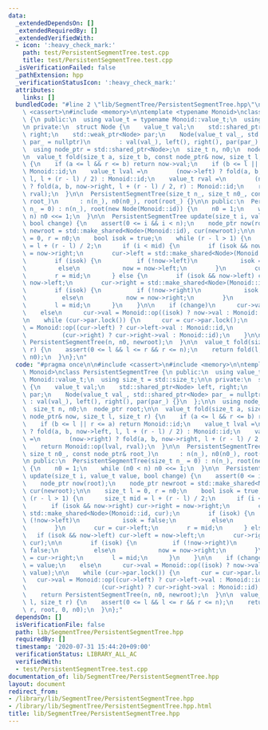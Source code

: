 ```yaml
---
data:
  _extendedDependsOn: []
  _extendedRequiredBy: []
  _extendedVerifiedWith:
  - icon: ':heavy_check_mark:'
    path: test/PersistentSegmentTree.test.cpp
    title: test/PersistentSegmentTree.test.cpp
  _isVerificationFailed: false
  _pathExtension: hpp
  _verificationStatusIcon: ':heavy_check_mark:'
  attributes:
    links: []
  bundledCode: "#line 2 \"lib/SegmentTree/PersistentSegmentTree.hpp\"\n\n#include\
    \ <cassert>\n#include <memory>\n\ntemplate <typename Monoid>\nclass PersistentSegmentTree\
    \ {\n public:\n  using value_t = typename Monoid::value_t;\n  using size_t = std::size_t;\n\
    \n private:\n  struct Node {\n    value_t val;\n    std::shared_ptr<Node> left,\
    \ right;\n    std::weak_ptr<Node> par;\n    Node(value_t val_, std::shared_ptr<Node>\
    \ par_ = nullptr)\n        : val(val_), left(), right(), par(par_) {}\n  };\n\n\
    \  using node_ptr = std::shared_ptr<Node>;\n  size_t n, n0;\n  node_ptr root;\n\
    \n  value_t fold(size_t a, size_t b, const node_ptr& now, size_t l, size_t r)\
    \ {\n    if (a <= l && r <= b) return now->val;\n    if (b <= l || r <= a) return\
    \ Monoid::id;\n    value_t lval =\n        (now->left) ? fold(a, b, now->left,\
    \ l, l + (r - l) / 2) : Monoid::id;\n    value_t rval =\n        (now->right)\
    \ ? fold(a, b, now->right, l + (r - l) / 2, r) : Monoid::id;\n    return Monoid::op(lval,\
    \ rval);\n  }\n\n  PersistentSegmentTree(size_t n_, size_t n0_, const node_ptr&\
    \ root_)\n      : n(n_), n0(n0_), root(root_) {}\n\n public:\n  PersistentSegmentTree(size_t\
    \ n_ = 0) : n(n_), root(new Node(Monoid::id)) {\n    n0 = 1;\n    while (n0 <\
    \ n) n0 <<= 1;\n  }\n\n  PersistentSegmentTree update(size_t i, value_t value,\
    \ bool change) {\n    assert(0 <= i && i < n);\n    node_ptr now(root);\n    node_ptr\
    \ newroot = std::make_shared<Node>(Monoid::id), cur(newroot);\n\n    size_t l\
    \ = 0, r = n0;\n    bool isok = true;\n    while (r - l > 1) {\n      size_t mid\
    \ = l + (r - l) / 2;\n      if (i < mid) {\n        if (isok && now->right) cur->right\
    \ = now->right;\n        cur->left = std::make_shared<Node>(Monoid::id, cur);\n\
    \        if (isok) {\n          if (!now->left)\n            isok = false;\n \
    \         else\n            now = now->left;\n        }\n        cur = cur->left;\n\
    \        r = mid;\n      } else {\n        if (isok && now->left) cur->left =\
    \ now->left;\n        cur->right = std::make_shared<Node>(Monoid::id, cur);\n\n\
    \        if (isok) {\n          if (!now->right)\n            isok = false;\n\
    \          else\n            now = now->right;\n        }\n        cur = cur->right;\n\
    \        l = mid;\n      }\n    }\n\n    if (change)\n      cur->val = value;\n\
    \    else\n      cur->val = Monoid::op((isok) ? now->val : Monoid::id, value);\n\
    \n    while (cur->par.lock()) {\n      cur = cur->par.lock();\n      cur->val\
    \ = Monoid::op((cur->left) ? cur->left->val : Monoid::id,\n                  \
    \          (cur->right) ? cur->right->val : Monoid::id);\n    }\n\n    return\
    \ PersistentSegmentTree(n, n0, newroot);\n  }\n\n  value_t fold(size_t l, size_t\
    \ r) {\n    assert(0 <= l && l <= r && r <= n);\n    return fold(l, r, root, 0,\
    \ n0);\n  }\n};\n"
  code: "#pragma once\n\n#include <cassert>\n#include <memory>\n\ntemplate <typename\
    \ Monoid>\nclass PersistentSegmentTree {\n public:\n  using value_t = typename\
    \ Monoid::value_t;\n  using size_t = std::size_t;\n\n private:\n  struct Node\
    \ {\n    value_t val;\n    std::shared_ptr<Node> left, right;\n    std::weak_ptr<Node>\
    \ par;\n    Node(value_t val_, std::shared_ptr<Node> par_ = nullptr)\n       \
    \ : val(val_), left(), right(), par(par_) {}\n  };\n\n  using node_ptr = std::shared_ptr<Node>;\n\
    \  size_t n, n0;\n  node_ptr root;\n\n  value_t fold(size_t a, size_t b, const\
    \ node_ptr& now, size_t l, size_t r) {\n    if (a <= l && r <= b) return now->val;\n\
    \    if (b <= l || r <= a) return Monoid::id;\n    value_t lval =\n        (now->left)\
    \ ? fold(a, b, now->left, l, l + (r - l) / 2) : Monoid::id;\n    value_t rval\
    \ =\n        (now->right) ? fold(a, b, now->right, l + (r - l) / 2, r) : Monoid::id;\n\
    \    return Monoid::op(lval, rval);\n  }\n\n  PersistentSegmentTree(size_t n_,\
    \ size_t n0_, const node_ptr& root_)\n      : n(n_), n0(n0_), root(root_) {}\n\
    \n public:\n  PersistentSegmentTree(size_t n_ = 0) : n(n_), root(new Node(Monoid::id))\
    \ {\n    n0 = 1;\n    while (n0 < n) n0 <<= 1;\n  }\n\n  PersistentSegmentTree\
    \ update(size_t i, value_t value, bool change) {\n    assert(0 <= i && i < n);\n\
    \    node_ptr now(root);\n    node_ptr newroot = std::make_shared<Node>(Monoid::id),\
    \ cur(newroot);\n\n    size_t l = 0, r = n0;\n    bool isok = true;\n    while\
    \ (r - l > 1) {\n      size_t mid = l + (r - l) / 2;\n      if (i < mid) {\n \
    \       if (isok && now->right) cur->right = now->right;\n        cur->left =\
    \ std::make_shared<Node>(Monoid::id, cur);\n        if (isok) {\n          if\
    \ (!now->left)\n            isok = false;\n          else\n            now = now->left;\n\
    \        }\n        cur = cur->left;\n        r = mid;\n      } else {\n     \
    \   if (isok && now->left) cur->left = now->left;\n        cur->right = std::make_shared<Node>(Monoid::id,\
    \ cur);\n\n        if (isok) {\n          if (!now->right)\n            isok =\
    \ false;\n          else\n            now = now->right;\n        }\n        cur\
    \ = cur->right;\n        l = mid;\n      }\n    }\n\n    if (change)\n      cur->val\
    \ = value;\n    else\n      cur->val = Monoid::op((isok) ? now->val : Monoid::id,\
    \ value);\n\n    while (cur->par.lock()) {\n      cur = cur->par.lock();\n   \
    \   cur->val = Monoid::op((cur->left) ? cur->left->val : Monoid::id,\n       \
    \                     (cur->right) ? cur->right->val : Monoid::id);\n    }\n\n\
    \    return PersistentSegmentTree(n, n0, newroot);\n  }\n\n  value_t fold(size_t\
    \ l, size_t r) {\n    assert(0 <= l && l <= r && r <= n);\n    return fold(l,\
    \ r, root, 0, n0);\n  }\n};"
  dependsOn: []
  isVerificationFile: false
  path: lib/SegmentTree/PersistentSegmentTree.hpp
  requiredBy: []
  timestamp: '2020-07-31 15:44:20+09:00'
  verificationStatus: LIBRARY_ALL_AC
  verifiedWith:
  - test/PersistentSegmentTree.test.cpp
documentation_of: lib/SegmentTree/PersistentSegmentTree.hpp
layout: document
redirect_from:
- /library/lib/SegmentTree/PersistentSegmentTree.hpp
- /library/lib/SegmentTree/PersistentSegmentTree.hpp.html
title: lib/SegmentTree/PersistentSegmentTree.hpp
---
```

